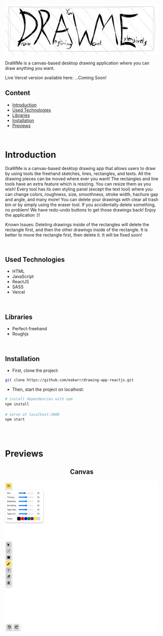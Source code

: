 <p align="center">
<img src="./src/assets/DraWMe.png" alt="DraWMe" width="800"/>
</p>

DraWMe is a canvas-based desktop drawing application where you can draw anything you want.

Live Vercel version available here: ...Coming Soon!

## Content

- [Introduction](#introduction)
- [Used Technologies](#used-technologies)
- [Libraries](#libraries)
- [Installation](#installation)
- [Previews](#previews)

<br>

# Introduction

DraWMe is a canvas-based desktop drawing app that allows users to draw by using tools like freehand sketches, lines, rectangles, and texts. All the drawing pieces can be moved where ever you want! The rectangles and line tools have an extra feature which is resizing. You can resize them as you wish! Every tool has its own styling panel (except the text tool) where you can change colors, roughness, size, smoothness, stroke width, hachure gap and angle, and many more! You can delete your drawings with clear all trash bin or by simply using the eraser tool. If you accidentally delete something, no problem! We have redo-undo buttons to get those drawings back! Enjoy the application :)!

Known Issues: Deleting drawings inside of the rectangles will delete the rectangle first, and then the other drawings inside of the rectangle. It is better to move the rectangle first, then delete it. It will be fixed soon!

<br>

## Used Technologies

- HTML
- JavaScript
- ReactJS
- SASS
- Vercel

<br>

## Libraries

- Perfect-freehand
- Roughjs

<br>

## Installation

- First, clone the project:

```sh
git clone https://github.com/eakarr/drawing-app-reactjs.git
```

- Then, start the project on localhost:

```bash
# install dependencies with npm
npm install

# serve at localhost:3000
npm start
```

<br>
<br>

# Previews

<center>

## Canvas

<p align="center">
<img src="./src/assets/canvas-preview.png" alt="canvas" width="800"/>
</p>

</center>

<br>
<br>
